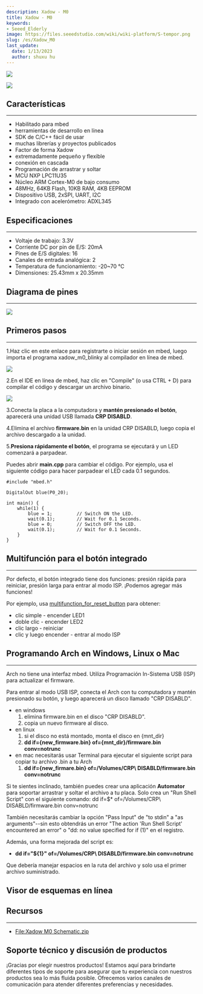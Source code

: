 ```yaml
---
description: Xadow - M0
title: Xadow - M0
keywords:
- Seeed_Elderly
image: https://files.seeedstudio.com/wiki/wiki-platform/S-tempor.png
slug: /es/Xadow_M0
last_update:
  date: 1/13/2023
  author: shuxu hu
---
```

![](https://files.seeedstudio.com/wiki/Xadow_M0/img/Xadowm0.jpg)

<!-- Xadow - M0 es una placa de desarrollo habilitada para mbed con factor de forma [Xadow](). [Xadow]() es una serie de módulos electrónicos flexibles que incluyen sensores, pantallas y otros. Varios módulos Xadow pueden conectarse en cascada para crear objetos interactivos. -->

[![](https://files.seeedstudio.com/wiki/Seeed-WiKi/docs/images/300px-Get_One_Now_Banner-ragular.png)](https://www.seeedstudio.com/Xadow-M0-mbed-enabled-ARM-Cortex-M0-board-for-Rapid-Prototyping-p-1880.html)

## Características
---
- Habilitado para mbed
 - herramientas de desarrollo en línea
 - SDK de C/C++ fácil de usar
 - muchas librerías y proyectos publicados
- Factor de forma Xadow
 - extremadamente pequeño y flexible
 - conexión en cascada
- Programación de arrastrar y soltar
- MCU NXP LPC11U35
 - Núcleo ARM Cortex-M0 de bajo consumo
 - 48MHz, 64KB Flash, 10KB RAM, 4KB EEPROM
 - Dispositivo USB, 2xSPI, UART, I2C
- Integrado con acelerómetro: ADXL345

## Especificaciones
---
- Voltaje de trabajo: 3.3V
- Corriente DC por pin de E/S: 20mA
- Pines de E/S digitales: 16
- Canales de entrada analógica: 2
- Temperatura de funcionamiento: -20~70 ℃
- Dimensiones: 25.43mm x 20.35mm


## Diagrama de pines
---
![](https://files.seeedstudio.com/wiki/Xadow_M0/img/Xadow_M0_Pinout.png)

## Primeros pasos
---
1.Haz clic en este enlace para registrarte o iniciar sesión en mbed, luego importa el programa xadow_m0_blinky al compilador en línea de mbed.

![](https://files.seeedstudio.com/wiki/Xadow_M0/img/Import_xadow_m0_blinky.png)

2.En el IDE en línea de mbed, haz clic en "Compile" (o usa CTRL + D) para compilar el código y descargar un archivo binario.

![](https://files.seeedstudio.com/wiki/Xadow_M0/img/Compile_mbed_program.png)

3.Conecta la placa a la computadora y **mantén presionado el botón**, aparecerá una unidad USB llamada **CRP DISABLD**.

4.Elimina el archivo **firmware.bin** en la unidad CRP DISABLD, luego copia el archivo descargado a la unidad.

5.**Presiona rápidamente el botón**, el programa se ejecutará y un LED comenzará a parpadear.

Puedes abrir **main.cpp** para cambiar el código. Por ejemplo, usa el siguiente código para hacer parpadear el LED cada 0.1 segundos.
```
#include "mbed.h"

DigitalOut blue(P0_20);

int main() {
    while(1) {
        blue = 1;         // Switch ON the LED.
        wait(0.1);        // Wait for 0.1 Seconds.
        blue = 0;         // Switch OFF the LED.
        wait(0.1);        // Wait for 0.1 Seconds.
    }
}
```

## Multifunción para el botón integrado
---
Por defecto, el botón integrado tiene dos funciones: presión rápida para reiniciar, presión larga para entrar al modo ISP. ¡Podemos agregar más funciones!

Por ejemplo, usa [multifunction_for_reset_button](https://developer.mbed.org/users/yihui/code/multifunction_for_reset_button/) para obtener:
- clic simple - encender LED1
- doble clic - encender LED2
- clic largo - reiniciar
- clic y luego encender - entrar al modo ISP

## Programando Arch en Windows, Linux o Mac
---
Arch no tiene una interfaz mbed. Utiliza Programación In-Sistema USB (ISP) para actualizar el firmware.

Para entrar al modo USB ISP, conecta el Arch con tu computadora y mantén presionado su botón, y luego aparecerá un disco llamado "CRP DISABLD".
- en windows
  1. elimina firmware.bin en el disco "CRP DISABLD".
  2. copia un nuevo firmware al disco.
- en linux
  1. si el disco no está montado, monta el disco en \{mnt_dir\}
  2. **dd if=\{new_firmware.bin\} of=\{mnt_dir\}/firmware.bin conv=notrunc**
- en mac necesitarás usar Terminal para ejecutar el siguiente script para copiar tu archivo .bin a tu Arch
  1. **dd if=\{new_firmare.bin\} of=/Volumes/CRP\ DISABLD/firmware.bin conv=notrunc**

Si te sientes inclinado, también puedes crear una aplicación **Automator** para soportar arrastrar y soltar el archivo a tu placa. Solo crea un "Run Shell Script" con el siguiente comando:
dd if=$* of=/Volumes/CRP\ DISABLD/firmware.bin conv=notrunc

También necesitarás cambiar la opción "Pass Input" de "to stdin" a "as arguments"--sin esto obtendrás un error "The action 'Run Shell Script' encountered an error" o "dd: no value specified for if (1)" en el registro.

Además, una forma mejorada del script es:
- **dd if="${1}" of=/Volumes/CRP\ DISABLD/firmware.bin conv=notrunc**

Que debería manejar espacios en la ruta del archivo y solo usa el primer archivo suministrado.


## Visor de esquemas en línea

<div className="altium-ecad-viewer" data-project-src="https://files.seeedstudio.com/wiki/Xadow_M0/res/Xadow_M0_Schematic.zip" style={{borderRadius: '0px 0px 4px 4px', height: 500, borderStyle: 'solid', borderWidth: 1, borderColor: 'rgb(241, 241, 241)', overflow: 'hidden', maxWidth: 1280, maxHeight: 700, boxSizing: 'border-box'}}>
</div>


## Recursos
---
- [File:Xadow M0 Schematic.zip](https://files.seeedstudio.com/wiki/Xadow_M0/res/Xadow_M0_Schematic.zip)

## Soporte técnico y discusión de productos

¡Gracias por elegir nuestros productos! Estamos aquí para brindarte diferentes tipos de soporte para asegurar que tu experiencia con nuestros productos sea lo más fluida posible. Ofrecemos varios canales de comunicación para atender diferentes preferencias y necesidades.

<div class="button_tech_support_container">
<a href="https://forum.seeedstudio.com/" class="button_forum"></a> 
<a href="https://www.seeedstudio.com/contacts" class="button_email"></a>
</div>

<div class="button_tech_support_container">
<a href="https://discord.gg/eWkprNDMU7" class="button_discord"></a> 
<a href="https://github.com/Seeed-Studio/wiki-documents/discussions/69" class="button_discussion"></a>
</div>